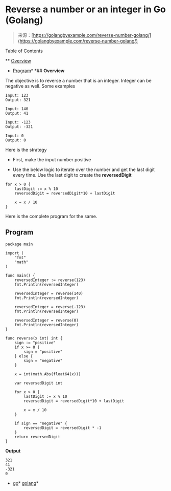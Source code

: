 <!--yml
category: 未分类
date: 2024-10-13 06:42:10
-->

# Reverse a number or an integer in Go (Golang)

> 来源：[https://golangbyexample.com/reverse-number-golang/](https://golangbyexample.com/reverse-number-golang/)

Table of Contents

 **   [Overview](#Overview "Overview")
*   [Program](#Program "Program")*  *## **Overview**

The objective is to reverse a number that is an integer. Integer can be negative as well. Some examples

```
Input: 123
Output: 321

Input: 140
Output: 41

Input: -123
Output: -321

Input: 0
Output: 0
```

Here is the strategy

*   First, make the input number positive

*   Use the below logic to iterate over the number and get the last digit every time. Use the last digit to create the **reversedDigit**

```
for x > 0 {
	lastDigit := x % 10
	reversedDigit = reversedDigit*10 + lastDigit

	x = x / 10
}
```

Here is the complete program for the same.

## **Program**

```
package main

import (
	"fmt"
	"math"
)

func main() {
	reversedInteger := reverse(123)
	fmt.Println(reversedInteger)

	reversedInteger = reverse(140)
	fmt.Println(reversedInteger)

	reversedInteger = reverse(-123)
	fmt.Println(reversedInteger)

	reversedInteger = reverse(0)
	fmt.Println(reversedInteger)
}

func reverse(x int) int {
	sign := "positive"
	if x >= 0 {
		sign = "positive"
	} else {
		sign = "negative"
	}

	x = int(math.Abs(float64(x)))

	var reversedDigit int

	for x > 0 {
		lastDigit := x % 10
		reversedDigit = reversedDigit*10 + lastDigit

		x = x / 10
	}

	if sign == "negative" {
		reversedDigit = reversedDigit * -1
	}
	return reversedDigit
}
```

**Output**

```
321
41
-321
0
```

*   [go](https://golangbyexample.com/tag/go/)*   [golang](https://golangbyexample.com/tag/golang/)*